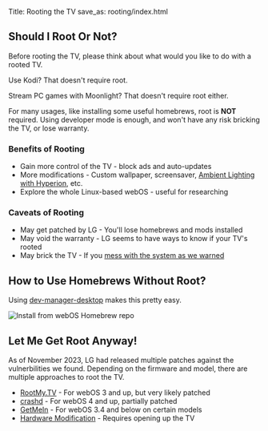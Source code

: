 Title: Rooting the TV
save_as: rooting/index.html

## Should I Root Or Not?

Before rooting the TV, please think about what would you like to do with a rooted TV.

Use Kodi? That doesn't require root.

Stream PC games with Moonlight? That doesn't require root either.

For many usages, like installing some useful homebrews, root is **NOT** required.
Using developer mode is enough, and won't have any risk bricking the TV, or lose warranty.

### Benefits of Rooting

* Gain more control of the TV - block ads and auto-updates
* More modifications - Custom wallpaper, screensaver, [Ambient Lighting with Hyperion](https://github.com/hyperion-project/hyperion.ng), etc.
* Explore the whole Linux-based webOS - useful for researching

### Caveats of Rooting

* May get patched by LG - You'll lose homebrews and mods installed
* May void the warranty - LG seems to have ways to know if your TV's rooted
* May brick the TV - If you [mess with the system as we warned](https://rootmy.tv/warning)

## How to Use Homebrews Without Root?

Using [dev-manager-desktop](https://github.com/webosbrew/dev-manager-desktop) makes this pretty easy.

![Install from webOS Homebrew repo](https://user-images.githubusercontent.com/830358/215523117-0fdbde24-a503-4eed-8e2f-50a3486ce7f7.png)

## Let Me Get Root Anyway!

As of November 2023, LG had released multiple patches against the vulnerbilities we found.
Depending on the firmware and model, there are multiple approaches to root the TV.

- [RootMy.TV](https://rootmy.tv/) - For webOS 3 and up, but very likely patched
- [crashd](https://gist.github.com/throwaway96/e811b0f7cc2a705a5a476a8dfa45e09f) - For webOS 4 and up, partially patched
- [GetMeIn](https://xdaforums.com/t/getmein-one-time-rooting-jailbreaking-tool-for-webos-lg-tvs.3887904/) - For webOS 3.4 and below on certain models
- [Hardware Modification](https://gist.github.com/throwaway96/827ff726981cc2cbc46a22a2ad7337a1) - Requires opening up the TV
